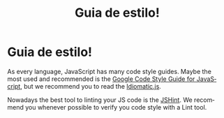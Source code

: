 ﻿---
title: Guia de estilo!
lang: pt-BR
---

# Guia de estilo!

As every language, JavaScript has many code style guides. Maybe the most used and recommended is the [Google Code Style Guide for JavaScript][1], but we recommend you to read the [Idiomatic.js][2].

Nowadays the best tool to linting your JS code is the [JSHint][3]. We recommend you whenever possible to verify you code style with a Lint tool. 

[1]: http://google-styleguide.googlecode.com/svn/trunk/javascriptguide.xml
[2]: https://github.com/rwldrn/idiomatic.js/
[3]: http://www.jshint.com/